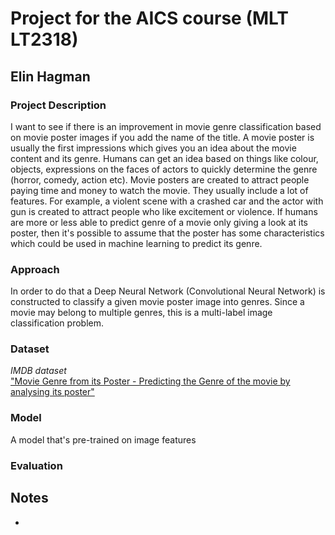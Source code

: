 # Project for the AICS course (MLT LT2318)

## Elin Hagman

### Project Description

I want to see if there is an improvement in  movie genre classification based  on movie poster images if you add the name of the title. A movie poster is usually the first impressions which gives you an idea about the movie content and its genre. Humans can get an idea based on things like colour, objects, expressions on the faces of actors to quickly determine the genre (horror, comedy, action etc).  Movie posters are created to attract people paying time and money to watch the movie. They  usually include a lot of features. For example, a violent scene with a crashed car and the actor with gun is created to attract people who like excitement or violence. If humans are more or less able to predict genre of a movie only giving a look at its poster, then it's possible to assume that the poster has some characteristics which could be used in machine learning to predict its genre.

### Approach

In order to do that a Deep Neural Network (Convolutional Neural Network) is constructed to classify a given movie poster image into genres. Since a movie may belong to multiple genres, this is a multi-label image classification problem.

### Dataset

*IMDB dataset*\
["Movie Genre from its Poster - Predicting the Genre of the movie by analysing its poster"](https://www.kaggle.com/neha1703/movie-genre-from-its-poster)

### Model

A model that's pre-trained on image features

### Evaluation

## Notes

  - 
